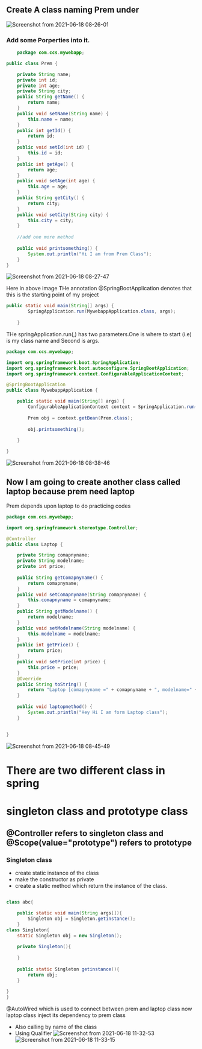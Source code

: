 ## Create A class naming Prem under 
![Screenshot from 2021-06-18 08-26-01](https://user-images.githubusercontent.com/63385985/122499673-ef6dc480-d00e-11eb-9056-3fee356186cc.png)

### Add some Porperties into it.

```java
    package com.ccs.mywebapp;

public class Prem {

	private String name;
	private int id;
	private int age;
	private String city;
	public String getName() {
		return name;
	}
	public void setName(String name) {
		this.name = name;
	}
	public int getId() {
		return id;
	}
	public void setId(int id) {
		this.id = id;
	}
	public int getAge() {
		return age;
	}
	public void setAge(int age) {
		this.age = age;
	}
	public String getCity() {
		return city;
	}
	public void setCity(String city) {
		this.city = city;
	}
	
	//add one more method
	
	public void printsomething() {
		System.out.println("Hi I am from Prem Class");
	}
}
```

![Screenshot from 2021-06-18 08-27-47](https://user-images.githubusercontent.com/63385985/122499769-1b894580-d00f-11eb-9f2a-9e1e6f2c98c2.png)

Here in above image THe annotation @SpringBootApplication denotes that this is the starting point of my project 

```java
public static void main(String[] args) {
		SpringApplication.run(MywebappApplication.class, args);
		
	}
```
THe springApplication.run(,) has two parameters.One is where to start (i.e) is my class name and Second is args.

```java
package com.ccs.mywebapp;

import org.springframework.boot.SpringApplication;
import org.springframework.boot.autoconfigure.SpringBootApplication;
import org.springframework.context.ConfigurableApplicationContext;

@SpringBootApplication
public class MywebappApplication {

	public static void main(String[] args) {
		ConfigurableApplicationContext context = SpringApplication.run(MywebappApplication.class, args);
		
		Prem obj = context.getBean(Prem.class);
		
		obj.printsomething();
		
	}

}
```
![Screenshot from 2021-06-18 08-38-46](https://user-images.githubusercontent.com/63385985/122500565-aa4a9200-d010-11eb-90d7-cbc311c702a7.png)

## Now I am going to create another class called laptop because prem need laptop
Prem depends upon laptop to do practicing codes

```java
package com.ccs.mywebapp;

import org.springframework.stereotype.Controller;

@Controller
public class Laptop {

	private String comapnyname;
	private String modelname;
	private int price;
	
	public String getComapnyname() {
		return comapnyname;
	}
	public void setComapnyname(String comapnyname) {
		this.comapnyname = comapnyname;
	}
	public String getModelname() {
		return modelname;
	}
	public void setModelname(String modelname) {
		this.modelname = modelname;
	}
	public int getPrice() {
		return price;
	}
	public void setPrice(int price) {
		this.price = price;
	}
	@Override
	public String toString() {
		return "Laptop [comapnyname =" + comapnyname + ", modelname=" + modelname + ", price=" + price + "]";
	}
	
	public void laptopmethod() {
		System.out.println("Hey Hi I am form Laptop class");
	}
	
	
}

```
![Screenshot from 2021-06-18 08-45-49](https://user-images.githubusercontent.com/63385985/122501090-a66b3f80-d011-11eb-9cb4-90486eca6e74.png)


# There are two different class in spring 
# singleton class and prototype class
## @Controller refers to singleton class and @Scope(value="prototype") refers to prototype
### Singleton class
* create static instance of the class
* make the constructor as private
* create a static method which return the instance of the class.

```java

class abc{

	public static void main(String args[]){
		Singleton obj = Singleton.getinstance();
	}
class Singleton{
	static Singleton obj = new Singleton();
	
	private Singleton(){
	
	}
	
	public static Singleton getinstance(){
		return obj;
	}
	
}
}
```

@AutoWired which is used to connect between prem and laptop class
 now laptop class inject its dependency to prem class
 
 * Also calling by name of the class
 * Using Qualifier
 ![Screenshot from 2021-06-18 11-32-53](https://user-images.githubusercontent.com/63385985/122514201-2e107880-d029-11eb-8589-8bd43a0b4ff0.png)
![Screenshot from 2021-06-18 11-33-15](https://user-images.githubusercontent.com/63385985/122514209-2fda3c00-d029-11eb-99ff-58b05f26dd68.png)

